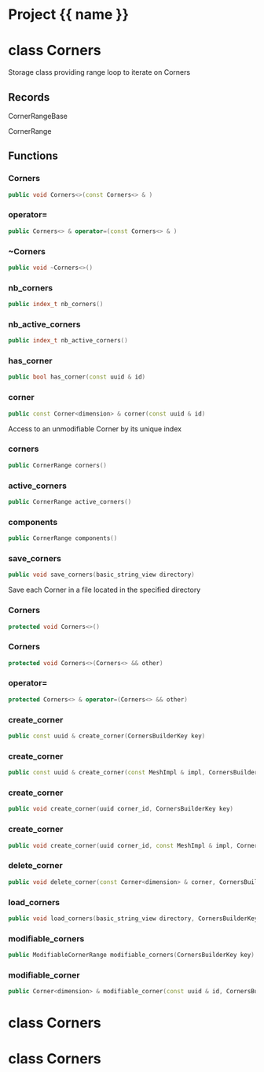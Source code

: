<script setup>
import {useRoute} from 'vitepress'
const {path} = useRoute()
const tokens = path.split('/')
const words = tokens[2].split('-');
for (let i = 0; i < words.length; i++) {
    words[i] = words[i].charAt(0).toUpperCase() + words[i].slice(1);
    words[i] = words[i].replace('geode', 'Geode')
}
const name = words.join('-');
</script>
# Project {{ name }}

# class Corners


 Storage class providing range loop to iterate on Corners



## Records

CornerRangeBase

CornerRange



## Functions

### Corners

```cpp
public void Corners<>(const Corners<> & )
```


### operator=

```cpp
public Corners<> & operator=(const Corners<> & )
```


### ~Corners

```cpp
public void ~Corners<>()
```


### nb_corners

```cpp
public index_t nb_corners()
```


### nb_active_corners

```cpp
public index_t nb_active_corners()
```


### has_corner

```cpp
public bool has_corner(const uuid & id)
```


### corner

```cpp
public const Corner<dimension> & corner(const uuid & id)
```


 Access to an unmodifiable Corner by its unique index

### corners

```cpp
public CornerRange corners()
```


### active_corners

```cpp
public CornerRange active_corners()
```


### components

```cpp
public CornerRange components()
```


### save_corners

```cpp
public void save_corners(basic_string_view directory)
```


 Save each Corner in a file located in the specified directory

### Corners

```cpp
protected void Corners<>()
```


### Corners

```cpp
protected void Corners<>(Corners<> && other)
```


### operator=

```cpp
protected Corners<> & operator=(Corners<> && other)
```


### create_corner

```cpp
public const uuid & create_corner(CornersBuilderKey key)
```


### create_corner

```cpp
public const uuid & create_corner(const MeshImpl & impl, CornersBuilderKey key)
```


### create_corner

```cpp
public void create_corner(uuid corner_id, CornersBuilderKey key)
```


### create_corner

```cpp
public void create_corner(uuid corner_id, const MeshImpl & impl, CornersBuilderKey key)
```


### delete_corner

```cpp
public void delete_corner(const Corner<dimension> & corner, CornersBuilderKey key)
```


### load_corners

```cpp
public void load_corners(basic_string_view directory, CornersBuilderKey key)
```


### modifiable_corners

```cpp
public ModifiableCornerRange modifiable_corners(CornersBuilderKey key)
```


### modifiable_corner

```cpp
public Corner<dimension> & modifiable_corner(const uuid & id, CornersBuilderKey key)
```




# class Corners


# class Corners


